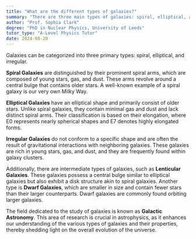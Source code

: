 ```yaml
---
title: "What are the different types of galaxies?"
summary: "There are three main types of galaxies: spiral, elliptical, and irregular."
author: "Prof. Sophia Clark"
degree: "PhD in Nuclear Physics, University of Leeds"
tutor_type: "A-Level Physics Tutor"
date: 2024-08-20
---
```


Galaxies can be categorized into three primary types: spiral, elliptical, and irregular.

**Spiral Galaxies** are distinguished by their prominent spiral arms, which are composed of young stars, gas, and dust. These arms revolve around a central bulge that contains older stars. A well-known example of a spiral galaxy is our very own Milky Way.

**Elliptical Galaxies** have an elliptical shape and primarily consist of older stars. Unlike spiral galaxies, they contain minimal gas and dust and lack distinct spiral arms. Their classification is based on their elongation, where E0 represents nearly spherical shapes and E7 denotes highly elongated forms.

**Irregular Galaxies** do not conform to a specific shape and are often the result of gravitational interactions with neighboring galaxies. These galaxies are rich in young stars, gas, and dust, and they are frequently found within galaxy clusters.

Additionally, there are intermediate types of galaxies, such as **Lenticular Galaxies**. These galaxies possess a central bulge similar to elliptical galaxies but also exhibit a disk structure akin to spiral galaxies. Another type is **Dwarf Galaxies**, which are smaller in size and contain fewer stars than their larger counterparts. Dwarf galaxies are commonly found orbiting larger galaxies.

The field dedicated to the study of galaxies is known as **Galactic Astronomy**. This area of research is crucial in astrophysics, as it enhances our understanding of the various types of galaxies and their properties, thereby shedding light on the overall evolution of the universe.
    